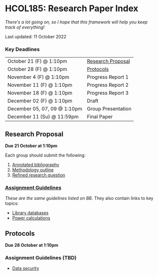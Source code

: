 # HCOL185: Research Paper Index 

*There's a lot going on, so I hope that this framework will help you keep track of everything!*

Last updated: 11 October 2022



### Key Deadlines

|                              |                                         |
| ---------------------------- | --------------------------------------- |
| October 21 (F) @ 1:10pm      | [Research Proposal](#research-proposal) |
| October 28 (F) @ 1:10pm      | [Protocols](#protocols)                 |
| November 4 (F) @ 1:10pm      | Progress Report 1                       |
| November 11 (F) @ 1:10pm     | Progress Report 2                       |
| November 18 (F) @ 1:10pm     | Progress Report 3                       |
| December 02 (F) @ 1:10pm     | Draft                                   |
| December 05, 07, 09 @ 1:10pm | Group Presentation                      |
| December 11 (Su) @ 11:59pm   | Final Paper                             |



## Research Proposal 

**Due 21 October at 1:10pm**

Each group should submit the following: 

1. [Annotated bibliography](rproposal.html#annotated-bibliography)
2. [Methodology outline](rproposal.html#detailed-methodology-outline)
3. [Refined research question](rproposal.html#refined-research-question)

### [Assignment Guidelines](rproposal)

*These are the same guidelines listed on BB*. They also contain links to key topics: 

- [Library databases](library_database)
- [Power calculations](powercalc.html)



## Protocols 

**Due 28 October at 1:10pm**



### Assignment Guidelines (TBD)

- [Data security](data-security)